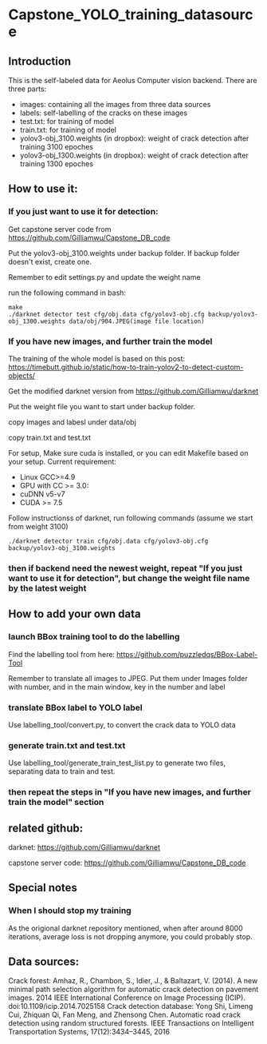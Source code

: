 # Capstone_YOLO_training_datasource
## Introduction
This is the self-labeled data for Aeolus Computer vision backend.
There are three parts:
* images: containing all the images from three data sources
* labels: self-labelling of the cracks on these images
* test.txt: for training of model
* train.txt: for training of model
* yolov3-obj_3100.weights (in dropbox): weight of crack detection after training 3100 epoches
* yolov3-obj_1300.weights (in dropbox): weight of crack detection after training 1300 epoches


## How to use it:
### If you just want to use it for detection:
Get capstone server code from https://github.com/Gilliamwu/Capstone_DB_code

Put the  yolov3-obj_3100.weights under backup folder. If backup folder doesn't exist, create one.

Remember to edit settings.py and update the weight name

run the following command in bash:
```
make
./darknet detector test cfg/obj.data cfg/yolov3-obj.cfg backup/yolov3-obj_1300.weights data/obj/904.JPEG(image file location)
```

### If you have new images, and further train the model
The training of the whole model is based on this post: https://timebutt.github.io/static/how-to-train-yolov2-to-detect-custom-objects/

Get the modified darknet version from https://github.com/Gilliamwu/darknet

Put the weight file you want to start under backup folder.

copy images and labesl under data/obj

copy train.txt and test.txt

For setup, Make sure cuda is installed, or you can edit Makefile based on your setup. Current requirement:
* Linux GCC>=4.9
* GPU with CC >= 3.0:
* cuDNN v5-v7
* CUDA >= 7.5

Follow instructionss of darknet, run following commands (assume we start from weight 3100)
```
./darknet detector train cfg/obj.data cfg/yolov3-obj.cfg backup/yolov3-obj_3100.weights 
```
### then if backend need the newest weight, repeat "If you just want to use it for detection", but change the weight file name by the latest weight


## How to add your own data
### launch BBox training tool to do the labelling
Find the labelling tool from here: https://github.com/puzzledqs/BBox-Label-Tool

Remember to translate all images to JPEG. Put them under Images folder with number, and in the main window, key in the number and label

### translate BBox label to YOLO label
Use labelling_tool/convert.py, to convert the crack data to YOLO data

### generate train.txt and test.txt
Use labelling_tool/generate_train_test_list.py to generate two files, separating data to train and test.
### then repeat the steps in "If you have new images, and further train the model" section

## related github:
darknet: https://github.com/Gilliamwu/darknet

capstone server code: https://github.com/Gilliamwu/Capstone_DB_code

## Special notes
### When I should stop my training
As the origional darknet repository mentioned, when after around 8000 iterations, average loss is not dropping anymore, you could probably stop.

## Data sources:
Crack forest: Amhaz, R., Chambon, S., Idier, J., & Baltazart, V. (2014). A new minimal path selection algorithm for automatic crack detection on pavement images. 2014 IEEE International Conference on Image Processing (ICIP). doi:10.1109/icip.2014.7025158
Crack detection database: Yong Shi, Limeng Cui, Zhiquan Qi, Fan Meng, and Zhensong Chen.  Automatic road crack detection using random structured forests. IEEE Transactions on Intelligent Transportation Systems, 17(12):3434–3445, 2016
